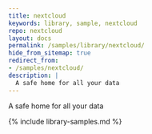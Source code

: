 ```yaml
---
title: nextcloud
keywords: library, sample, nextcloud
repo: nextcloud
layout: docs
permalink: /samples/library/nextcloud/
hide_from_sitemap: true
redirect_from:
- /samples/nextcloud/
description: |
  A safe home for all your data
---
```


A safe home for all your data


{% include library-samples.md %}

